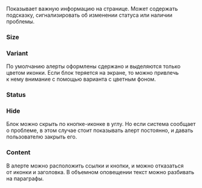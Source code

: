 Показывает важную информацию на странице. Может содержать подсказку, сигнализировать об изменении статуса или наличии проблемы.

### Size

<!-- example(alert-size) -->

### Variant

По умолчанию алерты оформлены сдержано и выделяются только цветом иконки. Если блок теряется на экране, то можно привлечь к нему внимание с помощью варианта с цветным фоном.

<!-- example(alert-variants) -->

### Status

<!-- example(alert-status) -->

### Hide

Блок можно скрыть по кнопке-иконке в углу. Но если система сообщает о проблеме, в этом случае стоит показывать алерт постоянно, и давать пользователю закрыть его.

<!-- example(alert-close) -->

### Content

В алерте можно расположить ссылки и кнопки, и можно отказаться от иконки и заголовка. В объемном оповещении текст можно разбивать на параграфы.

<!-- example(alert-content) -->
